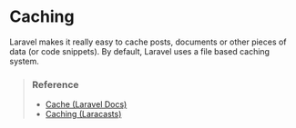 # Caching

Laravel makes it really easy to cache posts, documents or other pieces of data (or code snippets). By default, Laravel uses a
file based caching system.



> ### Reference
> 
> - <a href="https://laravel.com/docs/8.x/cache" target="_blank">Cache (Laravel Docs)</a>
> - <a href="https://laracasts.com/series/laravel-8-from-scratch/episodes/10" target="_blank">Caching (Laracasts)</a>
